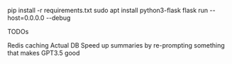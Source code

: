 pip install -r requirements.txt
sudo apt install python3-flask
flask run --host=0.0.0.0 --debug


TODOs

Redis caching
Actual DB
Speed up summaries by re-prompting something that makes GPT3.5 good
